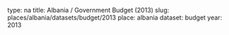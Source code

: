type: na
title: Albania / Government Budget (2013)
slug: places/albania/datasets/budget/2013
place: albania
dataset: budget
year: 2013
